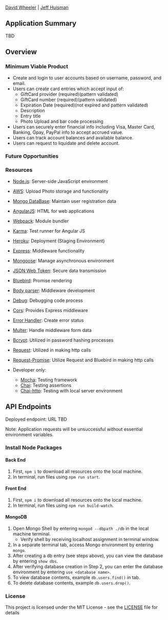 <!-- [![Coverage Status](https://coveralls.io/repos/github/GiftcardApp/badge.svg?branch=master)](https://coveralls.io/github/GiftcardApp?branch=master) -->

<!-- [gca-logo](./assets/logo-small.png) -->
<!-- # GiftcardApp -->
[David Wheeler](https://github.com/DavidGWheeler) | [Jeff Huisman]()

## Application Summary
TBD


## Overview
### Minimum Viable Product
* Create and login to user accounts based on username, password, and email.
* Users can create card entries which accept input of:
  *  GiftCard provider (required)(pattern validated)
  *  GiftCard number (required)(pattern validated)
  *  Expiration Date (required)(not expired and pattern validated)
  *  Description
  *  Entry title
  *  Photo Upload and bar code processing
* Users can securely enter financial info including Visa, Master Card, Banking, Gpay, PayPal info to accept accrued value.
* Users can track account balances and available balance.
* Users can request to liquidate and delete account.

### Future Opportunities


### Resources
* [Node.js](https://nodejs.org/en/): Server-side JavaScript environment
* [AWS](https://aws.amazon.com/): Upload Photo storage and functionality
* [Mongo DataBase](https://www.mongodb.com/): Maintain user registration data
* [AngularJS](https://angularjs.org/): HTML for web applications
* [Webpack](https://webpack.js.org/): Module bundler
* [Karma](https://karma-runner.github.io/1.0/index.html): Test runner for Angular JS
* [Heroku](https://www.heroku.com): Deployment (Staging Environment)
* [Express](https://expressjs.com/): Middleware functionality
* [Mongoose](http://mongoosejs.com/): Manage asynchronous environment
* [JSON Web Token](https://jwt.io/introduction/): Secure data transmission
* [Bluebird](https://www.npmjs.com/package/bluebird): Promise rendering
* [Body parser](https://www.npmjs.com/package/body-parser-json): Middleware development
* [Debug](https://www.npmjs.com/package/debug): Debugging code process
* [Cors](https://www.npmjs.com/package/cors): Provides Express middleware
* [Error Handler](https://www.npmjs.com/package/error-handler): Create error status
* [Multer](https://www.npmjs.com/package/multer): Handle middleware form data
* [Bcrypt](https://www.npmjs.com/package/bcrypt): Utilized in password hashing processes
* [Request](https://www.npmjs.com/package/request): Utilized in making http calls
* [Request-Promise](https://www.npmjs.com/package/request-promise): Utilize Request and Bluebird in making http calls

* Developer only:
  * [Mocha](https://www.npmjs.com/package/mocha): Testing framework
  * [Chai](https://www.npmjs.com/package/chai): Testing assertions
  * [Chai-http](http://chaijs.com/): Testing with local server environment

## API Endpoints
Deployed endpoint: URL TBD

Note: Application requests will be unsuccessful without essential environment variables.

### Install Node Packages
#### Back End
1. First, `npm i` to download all resources onto the local machine.
2. In terminal, run files using `npm run start`.

#### Front End
1. First, `npm i` to download all resources onto the local machine.
2. In terminal, run files using `npm run build-watch`.

#### MongoDB
1. Open Mongo Shell by entering `mongod --dbpath ./db` in the local machine terminal.
    * Verify shell by receiving localhost assignment in terminal window.
2. In a separate terminal tab, access Mongo environment by entering `mongo`.
2. After creating a db entry (see steps above), you can view the database by entering `show dbs`.
3. After verifying database creation in Step 2, you can enter the database environment by entering `use <database name>`.
4. To view database contents, example `db.users.find()` in tab.
5. To delete database contents, example `db.users.drop()`.

### License
This project is licensed under the MIT License - see the [LICENSE](LICENSE) file for details
